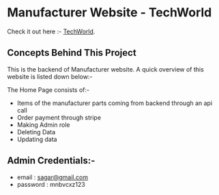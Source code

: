 # Manufacturer Website - **TechWorld**

Check it out here :- [TechWorld](https://parts-manufacturer-b56f0.web.app/).

## Concepts Behind This Project

This is the backend of Manufacturer website. A quick overview of this website is listed down below:-

The Home Page consists of:-

- Items of the manufacturer parts coming from backend through an api call
- Order payment through stripe
- Making Admin role
- Deleting Data
- Updating data

## Admin Credentials:-

- email : sagar@gmail.com
- password : mnbvcxz123
